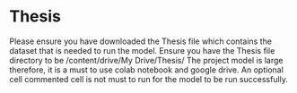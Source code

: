 # Thesis
Please ensure you have downloaded the Thesis file which contains the dataset that is needed to run the model.
Ensure you have the Thesis file directory to be /content/drive/My Drive/Thesis/
The project model is large therefore, it is a must to use colab notebook and google drive.
An optional cell commented cell is not must to run for the model to be run successfully.
